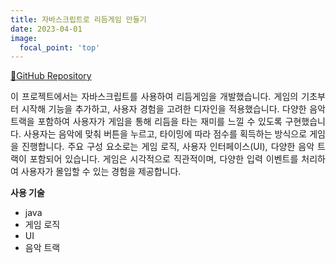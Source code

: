 ```yaml
---
title: 자바스크립트로 리듬게임 만들기
date: 2023-04-01
image:
  focal_point: 'top'
---
```


[🐙GitHub Repository](https://github.com/wldnek03/java.jiwoo)

이 프로젝트에서는 자바스크립트를 사용하여 리듬게임을 개발했습니다. 게임의 기초부터 시작해 기능을 추가하고, 사용자 경험을 고려한 디자인을 적용했습니다. 다양한 음악 트랙을 포함하여 사용자가 게임을 통해 리듬을 타는 재미를 느낄 수 있도록 구현했습니다.
사용자는 음악에 맞춰 버튼을 누르고, 타이밍에 따라 점수를 획득하는 방식으로 게임을 진행합니다. 
주요 구성 요소로는 게임 로직, 사용자 인터페이스(UI), 다양한 음악 트랙이 포함되어 있습니다. 
게임은 시각적으로 직관적이며, 다양한 입력 이벤트를 처리하여 사용자가 몰입할 수 있는 경험을 제공합니다.

**사용 기술**
- java
- 게임 로직
- UI
- 음악 트랙
<head>
    <style>
        p {
            text-align: justify;
        }
    </style>
</head>